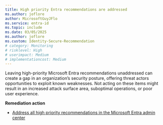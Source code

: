 ```yaml
---
title: High priority Entra recommendations are addressed
ms.author: joflore
author: MicrosoftGuyJFlo
ms.service: entra-id
ms.topic: include
ms.date: 03/05/2025
ms.author: joflore
ms.custom: Identity-Secure-Recommendation
# category: Monitoring
# risklevel: High
# userimpact: Medium
# implementationcost: Medium
---
```

Leaving high-priority Microsoft Entra recommendations unaddressed can create a gap in an organization’s security posture, offering threat actors opportunities to exploit known weaknesses. Not acting on these items might result in an increased attack surface area, suboptimal operations, or poor user experience. 

**Remediation action**

- [Address all high priority recommendations in the Microsoft Entra admin center](/entra/identity/monitoring-health/overview-recommendations#how-does-it-work)
